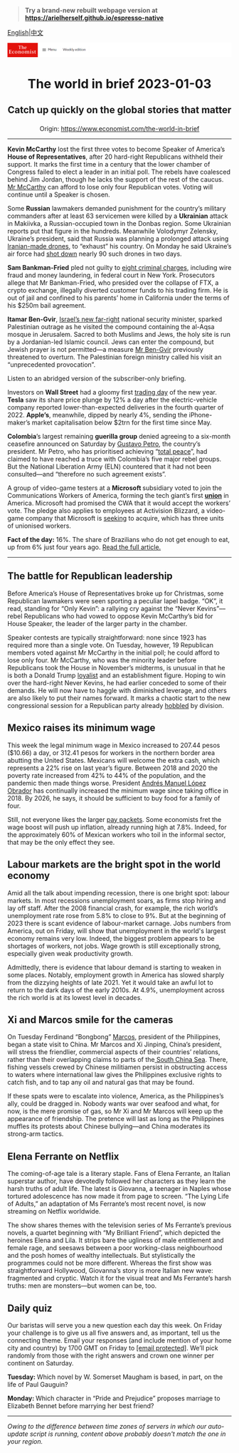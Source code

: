 > **Try a brand-new rebuilt webpage version at https://arielherself.github.io/espresso-native**

[English](https://github.com/arielherself/espresso/blob/main/README.md)|[中文](https://github-com.translate.goog/arielherself/espresso/blob/main/README.md?_x_tr_sl=en&_x_tr_tl=zh-CN&_x_tr_hl=zh-CN&_x_tr_pto=wapp)



![The Economist](menubar.png)

# <p align="center">The world in brief 2023-01-03</p>

## <p align="center">Catch up quickly on the global stories that matter</p>

<p align="center">Origin: <a href="https://www.economist.com/the-world-in-brief">https://www.economist.com/the-world-in-brief</a><hr>

<strong>Kevin McCarthy</strong> lost the first three votes to become Speaker of America’s <strong>House of Representatives</strong>, after 20 hard-right Republicans withheld their support. It marks the first time in a century that the lower chamber of Congress failed to elect a leader in an initial poll. The rebels have coalesced behind Jim Jordan, though he lacks the support of the rest of the caucus. [Mr McCarthy](https://www.economist.com/united-states/kevin-mccarthys-accidental-truthfulness/21808964) can afford to lose only four Republican votes. Voting will continue until a Speaker is chosen.

Some <strong>Russian</strong> lawmakers demanded punishment for the country’s military commanders after at least 63 servicemen were killed by a <strong>Ukrainian</strong> attack in Makiivka, a Russian-occupied town in the Donbas region. Some Ukrainian reports put that figure in the hundreds. Meanwhile Volodymyr Zelensky, Ukraine’s president, said that Russia was planning a prolonged attack using [Iranian-made drones](https://www.economist.com/europe/2022/10/19/iranian-drones-pose-a-fiendish-military-problem-for-ukraine), to “exhaust” his country. On Monday he said Ukraine’s air force had [shot down](https://www.economist.com/europe/2022/11/06/western-air-defence-systems-help-ukraine-shoot-down-more-missiles) nearly 90 such drones in two days.

<strong>Sam Bankman-Fried</strong> pled not guilty to [eight criminal charges](https://www.economist.com/finance-and-economics/2022/12/13/the-game-is-up-for-sam-bankman-fried), including wire fraud and money laundering, in federal court in New York. Prosecutors allege that Mr Bankman-Fried, who presided over the collapse of FTX, a crypto exchange, illegally diverted customer funds to his trading firm. He is out of jail and confined to his parents’ home in California under the terms of his $250m bail agreement.

<strong>Itamar Ben-Gvir</strong>, [Israel’s new far-right](https://www.economist.com/middle-east-and-africa/2022/12/29/israels-new-government-is-the-most-right-wing-ever) national security minister, sparked Palestinian outrage as he visited the compound containing the al-Aqsa mosque in Jerusalem. Sacred to both Muslims and Jews, the holy site is run by a Jordanian-led Islamic council. Jews can enter the compound, but Jewish prayer is not permitted—a measure [Mr Ben-Gvir](https://www.economist.com/the-economist-explains/2022/11/03/who-is-itamar-ben-gvir-israels-kingmaker) previously threatened to overturn. The Palestinian foreign ministry called his visit an “unprecedented provocation”.

Listen to an abridged version of the subscriber-only briefing.

Investors on <strong>Wall Street</strong> had a gloomy first [trading day](https://www.economist.com/briefing/2022/12/08/rising-interest-rates-and-inflation-have-upended-investing) of the new year. <strong>Tesla</strong> saw its share price plunge by 12% a day after the electric-vehicle company reported lower-than-expected deliveries in the fourth quarter of 2022. <strong>Apple’s</strong>, meanwhile, dipped by nearly 4%, sending the iPhone-maker’s market capitalisation below $2trn for the first time since May.

<strong>Colombia</strong>’s largest remaining <strong>guerilla group</strong> denied agreeing to a six-month ceasefire announced on Saturday by [Gustavo Petro](https://www.economist.com/the-economist-explains/2022/08/06/who-is-gustavo-petro), the country’s president. Mr Petro, who has prioritised achieving “[total peace](https://www.economist.com/the-americas/2022/09/15/colombias-new-president-cosies-up-to-venezuelas-despot)”, had claimed to have reached a truce with Colombia’s five major rebel groups. But the National Liberation Army (ELN) countered that it had not been consulted—and “therefore no such agreement exists”. 

A group of video-game testers at a <strong>Microsoft </strong>subsidiary voted to join the Communications Workers of America, forming the tech giant’s first [<strong>union</strong>](https://www.economist.com/united-states/2022/12/14/americas-unions-are-gentrifying) in America. Microsoft had promised the CWA that it would accept the workers’ vote. The pledge also applies to employees at Activision Blizzard, a video-game company that Microsoft is [seeking](https://apnews.com/article/technology-business-activision-blizzard-inc-gaming-communications-workers-of-america-62771a0556e445fd4f7945e7c36f2239) to acquire, which has three units of unionised workers.

<strong>Fact of the day:</strong> 16%. The share of Brazilians who do not get enough to eat, up from 6% just four years ago. [Read the full article.](https://www.economist.com/the-americas/2022/12/31/brazils-new-president-faces-a-fiscal-crunch-and-a-fickle-congress)

----------

## The battle for Republican leadership

Before America’s House of Representatives broke up for Christmas, some Republican lawmakers were seen sporting a peculiar lapel badge. “OK”, it read, standing for “Only Kevin”: a rallying cry against the “Never Kevins”––rebel Republicans who had vowed to oppose Kevin McCarthy’s bid for House Speaker, the leader of the larger party in the chamber. 

Speaker contests are typically straightforward: none since 1923 has required more than a single vote. On Tuesday, however, 19 Republican members voted against Mr McCarthy in the initial poll; he could afford to lose only four. Mr McCarthy, who was the minority leader before Republicans took the House in November’s midterms, is unusual in that he is both a Donald Trump [loyalist](https://www.economist.com/united-states/2022/12/18/donald-trumps-popularity-with-republican-voters-is-sinking) and an establishment figure. Hoping to win over the hard-right Never Kevins, he had earlier conceded to some of their demands. He will now have to haggle with diminished leverage, and others are also likely to put their names forward. It marks a chaotic start to the new congressional session for a Republican party already [hobbled](https://www.economist.com/united-states/2022/11/13/the-democrats-keep-control-of-the-senate) by division. 

## Mexico raises its minimum wage

This week the legal minimum wage in Mexico increased to 207.44 pesos ($10.66) a day, or 312.41 pesos for workers in the northern border area abutting the United States. Mexicans will welcome the extra cash, which represents a 22% rise on last year’s figure. Between 2018 and 2020 the poverty rate increased from 42% to 44% of the population, and the pandemic then made things worse. President [Andrés Manuel López Obrador](https://www.economist.com/the-americas/2022/11/24/mexicos-president-wants-to-develop-the-poorer-south) has continually increased the minimum wage since taking office in 2018. By 2026, he says, it should be sufficient to buy food for a family of four. 

Still, not everyone likes the larger [pay packets](https://www.economist.com/the-americas/2022/03/19/why-mexicos-economy-underperforms). Some economists fret the wage boost will push up inflation, already running high at 7.8%. Indeed, for the approximately 60% of Mexican workers who toil in the informal sector, that may be the only effect they see.

## Labour markets are the bright spot in the world economy

Amid all the talk about impending recession, there is one bright spot: labour markets. In most recessions unemployment soars, as firms stop hiring and lay off staff. After the 2008 financial crash, for example, the rich world’s unemployment rate rose from 5.8% to close to 9%. But at the beginning of 2023 there is scant evidence of labour-market carnage. Jobs numbers from America, out on Friday, will show that unemployment in the world&#x27;s largest economy remains very low. Indeed, the biggest problem appears to be shortages of workers, not jobs. Wage growth is still exceptionally strong, especially given weak productivity growth. 

Admittedly, there is evidence that labour demand is starting to weaken in some places. Notably, employment growth in America has slowed sharply from the dizzying heights of late 2021. Yet it would take an awful lot to return to the dark days of the early 2010s. At 4.9%, unemployment across the rich world is at its lowest level in decades. 

## Xi and Marcos smile for the cameras

On Tuesday Ferdinand “Bongbong” [Marcos](https://www.economist.com/asia/2022/08/04/is-bongbong-marcoss-early-pragmatism-a-paradox-or-an-illusion), president of the Philippines, began a state visit to China. Mr Marcos and Xi Jinping, China’s president, will stress the friendlier, commercial aspects of their countries’ relations, rather than their overlapping claims to parts of the[ South China Sea](https://www.economist.com/asia/2022/01/15/china-does-not-have-it-all-its-way-in-the-south-china-sea). There, fishing vessels crewed by Chinese militiamen persist in obstructing access to waters where international law gives the Philippines exclusive rights to catch fish, and to tap any oil and natural gas that may be found. 

If these spats were to escalate into violence, America, as the Philippines’s ally, could be dragged in. Nobody wants war over seafood and what, for now, is the mere promise of gas, so Mr Xi and Mr Marcos will keep up the appearance of friendship. The pretence will last as long as the Philippines muffles its protests about Chinese bullying—and China moderates its strong-arm tactics. 

## Elena Ferrante on Netflix

The coming-of-age tale is a literary staple. Fans of Elena Ferrante, an Italian superstar author, have devotedly followed her characters as they learn the harsh truths of adult life. The latest is Giovanna, a teenager in Naples whose tortured adolescence has now made it from page to screen. “The Lying Life of Adults,” an adaptation of Ms Ferrante’s most recent novel, is now streaming on Netflix worldwide.

The show shares themes with the television series of Ms Ferrante’s previous novels, a quartet beginning with “My Brilliant Friend”, which depicted the heroines Elena and Lila. It strips bare the ugliness of male entitlement and female rage, and seesaws between a poor working-class neighbourhood and the posh homes of wealthy intellectuals. But stylistically the programmes could not be more different. Whereas the first show was straightforward Hollywood, Giovanna’s story is more Italian new wave: fragmented and cryptic. Watch it for the visual treat and Ms Ferrante’s harsh truths: men are monsters—but women can be, too.

## Daily quiz

Our baristas will serve you a new question each day this week. On Friday your challenge is to give us all five answers and, as important, tell us the connecting theme. Email your responses (and include mention of your home city and country) by 1700 GMT on Friday to [<span class="__cf_email__" data-cfemail="4c1d392536093f3c3e293f3f230c292f23222321253f38622f2321">[email&#160;protected]</span>](https://mail.google.com/mail/?view=cm&amp;fs=1&amp;tf=1&amp;to=QuizEspresso@economist.com). We’ll pick randomly from those with the right answers and crown one winner per continent on Saturday.

<strong>Tuesday: </strong>Which novel by W. Somerset Maugham is based, in part, on the life of Paul Gauguin?

<strong>Monday: </strong>Which character in “Pride and Prejudice” proposes marriage to Elizabeth Bennet before marrying her best friend?

----------

*Owing to the difference between time zones of servers in which our auto-update script is running, content above probably doesn't match the one in your region.*
